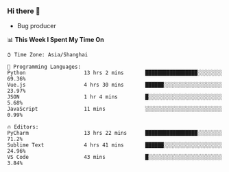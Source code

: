 ### Hi there 👋
* Bug producer
<!--START_SECTION:waka-->
📊 **This Week I Spent My Time On** 

```text
⌚︎ Time Zone: Asia/Shanghai

💬 Programming Languages: 
Python                   13 hrs 2 mins       █████████████████░░░░░░░░   69.36% 
Vue.js                   4 hrs 30 mins       ██████░░░░░░░░░░░░░░░░░░░   23.97% 
JSON                     1 hr 4 mins         █░░░░░░░░░░░░░░░░░░░░░░░░   5.68% 
JavaScript               11 mins             ░░░░░░░░░░░░░░░░░░░░░░░░░   0.99%

🔥 Editors: 
PyCharm                  13 hrs 22 mins      █████████████████░░░░░░░░   71.2% 
Sublime Text             4 hrs 41 mins       ██████░░░░░░░░░░░░░░░░░░░   24.96% 
VS Code                  43 mins             █░░░░░░░░░░░░░░░░░░░░░░░░   3.84%

```


<!--END_SECTION:waka-->
